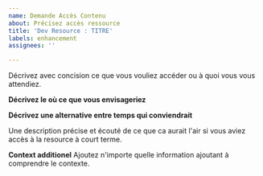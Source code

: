 ```yaml
---
name: Demande Accès Contenu
about: Précisez accès ressource
title: 'Dev Resource : TITRE'
labels: enhancement
assignees: ''

---
```


Décrivez avec concision ce que vous vouliez accéder ou à quoi vous vous attendiez.


**Décrivez le où ce que vous envisageriez**


**Décrivez une alternative entre temps qui conviendrait**

Une description précise et écouté de ce que ca aurait l'air si vous aviez accès à la resource à court terme.

**Context additionel**
Ajoutez n'importe quelle information ajoutant à comprendre le contexte.
